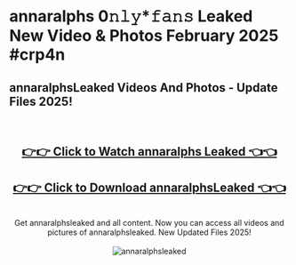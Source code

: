 # annaralphs 0𝚗𝚕𝚢*𝚏𝚊𝚗𝚜 Leaked New Video & Photos February 2025 #crp4n

<h2>annaralphsLeaked Videos And Photos - Update Files 2025!</h2>
<br>
<div align="center">
<h2><a href="https://mediaupload.pro?title=annaralphs&ref=11F" rel="nofollow">👉👉 Click to Watch annaralphs Leaked 👈👈</a></h2>
<h2><a href="https://mediaupload.pro?title=annaralphs&ref=11F" rel="nofollow">👉👉 Click to Download annaralphsLeaked 👈👈</a></h2>
<br>
Get annaralphsleaked and all content. Now you can access all videos and pictures of annaralphsleaked. New Updated Files 2025!
<br>
<br>
<a href="https://mediaupload.pro?title=annaralphs&ref=11F" rel="nofollow" data-target="animated-image.originalLink"><img src="https://i.ibb.co/Gkj2r4b/banner.png" alt="annaralphsleaked" style="max-width: 100%; display: inline-block;" data-target="animated-image.originalImage"></a>
</div>
<br>

